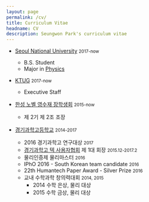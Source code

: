 ```yaml
---
layout: page
permalink: /cv/
title: Curriculum Vitae
headname: CV
description: Seungwon Park's curriculum vitae
---
```



* [Seoul National University](http://en.snu.ac.kr) <small>2017-now</small>
	* B.S. Student
	* Major in [Physics](http://physics.snu.ac.kr)

* [KTUG](http://www.ktug.org) <small>2017-now</small>
	* Executive Staff

* [한성 노벨 영수재 장학생회](http://www.sonjaehan.org) <small>2015-now</small>
	* 제 2기 제 2조 조장

* [경기과학고등학교](http://www.gs.hs.kr) <small>2014-2017</small>
	* 2016 경기과학고 연구대상 <small>2017</small>
	* [경기과학고 텍 사용자협회](http://latex.gs.hs.kr) 제 1대 회장 <small>2015.12-2017.2</small>
	* 물리인증제 물리마스터 <small>2016</small>
	* IPhO 2016 - South Korean team candidate <small>2016</small>
	* 22th Humantech Paper Award - Silver Prize <small>2016</small>
	* 교내 수학과학 창의력대회 <small>2014, 2015</small>
		* 2014 수학 은상, 물리 대상
		* 2015 수학 금상, 물리 대상
